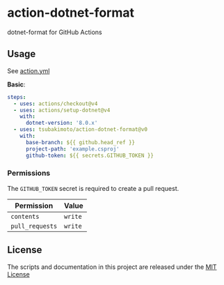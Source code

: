 # action-dotnet-format
dotnet-format for GitHub Actions

## Usage

See [action.yml](action.yml)

**Basic**:
```yaml
steps:
  - uses: actions/checkout@v4
  - uses: actions/setup-dotnet@v4
    with:
      dotnet-version: '8.0.x'
  - uses: tsubakimoto/action-dotnet-format@v0
    with:
      base-branch: ${{ github.head_ref }}
      project-path: 'example.csproj'
      github-token: ${{ secrets.GITHUB_TOKEN }}
```

### Permissions

The `GITHUB_TOKEN` secret is required to create a pull request.

| Permission | Value |
| --- | --- |
| `contents` | `write` |
| `pull_requests` | `write` |

## License

The scripts and documentation in this project are released under the [MIT License](LICENSE)
